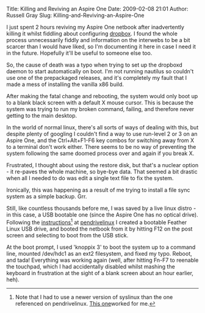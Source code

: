 Title: Killing and Reviving an Aspire One
Date: 2009-02-08 21:01
Author: Russell Gray
Slug: Killing-and-Reviving-an-Aspire-One

I just spent 2 hours reviving my Aspire One netbook after inadvertently
killing it whilst fiddling about configuring
[dropbox](http://www.getdropbox.com). I found the whole process
unnecessarily fiddly and information on the interwebs to be a bit
scarcer than I would have liked, so I'm documenting it here in case I
need it in the future. Hopefully it'll be useful to someone else too.

So, the cause of death was a typo when trying to set up the dropboxd
daemon to start automatically on boot. I'm not running nautilus so
couldn't use one of the prepackaged releases, and it's completely my
fault that I made a mess of installing the vanilla x86 build.

After making the fatal change and rebooting, the system would only boot
up to a blank black screen with a default X mouse cursor. This is
because the system was trying to run my broken command, failing, and
therefore never getting to the main desktop.

In the world of normal linux, there's all sorts of ways of dealing with
this, but despite plenty of googling I couldn't find a way to use
run-level 2 or 3 on an Aspire One, and the Ctrl+Alt+F1-F6 key combos for
switching away from X to a terminal don't work either. There seems to be
no way of preventing the system following the same doomed process over
and again if you break X.

Frustrated, I thought about using the restore disk, but that's a nuclear
option - it re-paves the whole machine, so bye-bye data. That seemed a
bit drastic when all I needed to do was edit a single text file to fix
the system.

Ironically, this was happening as a result of me trying to install a
file sync system as a simple backup. Grr.

Still, like countless thousands before me, I was saved by a live linux
distro - in this case, a USB bootable one (since the Aspire One has no
optical drive). Following the
[instructions](http://www.pendrivelinux.com/feather-linux-on-usb/)[^1]
at [pendrivelinux](http://www.pendrivelinux.com/) I created a bootable
Feather Linux USB drive, and booted the netbook from it by hitting F12
on the post screen and selecting to boot from the USB stick.

At the boot prompt, I used 'knoppix 3' to boot the system up to a
command line, mounted /dev/hdc1 as an ext2 filesystem, and fixed my
typo. Reboot, and tada! Everything was working again (well, after
hitting Fn-F7 to reenable the touchpad, which I had accidentally
disabled whilst mashing the keyboard in frustration at the sight of a
blank screen about an hour earlier, heh).

[^1]: Note that I had to use a newer version of syslinux than the one
referenced on pendrivelinux. [This
one](http://www.kernel.org/pub/linux/utils/boot/syslinux/Old/syslinux-3.36.zip)worked
for me.
